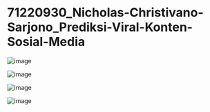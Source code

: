 # 71220930_Nicholas-Christivano-Sarjono_Prediksi-Viral-Konten-Sosial-Media

![image](https://github.com/NicholasCS/71220930_Nicholas-Christivano-Sarjono_Prediksi-Viral-Konten-Sosial-Media/assets/118045177/1e42f96e-b62d-49c8-9d55-798a6115466c)

![image](https://github.com/NicholasCS/71220930_Nicholas-Christivano-Sarjono_Prediksi-Viral-Konten-Sosial-Media/assets/118045177/64c3363c-4038-47fd-9c3a-72e222ddb9d1)

![image](https://github.com/NicholasCS/71220930_Nicholas-Christivano-Sarjono_Prediksi-Viral-Konten-Sosial-Media/assets/118045177/8b8b7b27-710d-4d38-a65c-1f85e0aa1edb)

![image](https://github.com/NicholasCS/71220930_Nicholas-Christivano-Sarjono_Prediksi-Viral-Konten-Sosial-Media/assets/118045177/6b938ccd-1474-4976-9a2c-2473d5a09a94)
